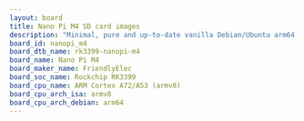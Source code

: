 ```yaml
---
layout: board
title: Nano Pi M4 SD card images
description: "Minimal, pure and up-to-date vanilla Debian/Ubuntu arm64 SD card images for Nano Pi M4 by FriendlyElec, SoC: Rockchip RK3399, CPU ISA: armv8"
board_id: nanopi_m4
board_dtb_name: rk3399-nanopi-m4
board_name: Nano Pi M4
board_maker_name: FriendlyElec
board_soc_name: Rockchip RK3399
board_cpu_name: ARM Cortex A72/A53 (armv8)
board_cpu_arch_isa: armv8
board_cpu_arch_debian: arm64
---
```

